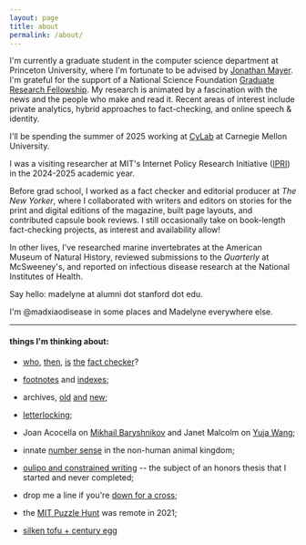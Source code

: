 ```yaml
---
layout: page
title: about
permalink: /about/
---
```

I'm currently a graduate student in the computer science department at Princeton University, where I'm fortunate to be advised by [Jonathan Mayer](https://jonathanmayer.org/). I'm grateful for the support of a National Science Foundation [Graduate Research Fellowship](https://www.nsfgrfp.org/). My research is animated by a fascination with the news and the people who make and read it. Recent areas of interest include private analytics, hybrid approaches to fact-checking, and online speech & identity. 

I'll be spending the summer of 2025 working at [CyLab](https://www.cylab.cmu.edu/) at Carnegie Mellon University.

I was a visiting researcher at MIT's Internet Policy Research Initiative ([IPRI](https://internetpolicy.mit.edu/)) in the 2024-2025 academic year.   

Before grad school, I worked as a fact checker and editorial producer at _The New Yorker_, where I collaborated with writers and editors on stories for the print and digital editions of the magazine, built page layouts, and contributed capsule book reviews. I still occasionally take on book-length fact-checking projects, as interest and availability allow! 

In other lives, I've researched marine invertebrates at the American Museum of Natural History, reviewed submissions to the _Quarterly_ at McSweeney's, and reported on infectious disease research at the National Institutes of Health. 

Say hello: madelyne at alumni dot stanford dot edu. 

I'm @madxiaodisease in some places and Madelyne everywhere else.

----------------------------------------------

#### things I'm thinking about:

- [who](https://web.archive.org/web/20250123052005/https://www.newyorker.com/news/the-weekend-essay/whats-a-fact-anyway), [then](https://www.cjr.org/critical_eye/fact-checking_at_the_new_yorker.php), [is](https://yalereview.org/article/susan-choi-new-yorker-fact-checking) [the](https://www.nypl.org/events/exhibitions/galleries/2-anatomy-magazine/item/18953) [fact checker](https://web.archive.org/web/20250316054613/https://www.newyorker.com/magazine/2009/02/09/checkpoints)? 

- [footnotes](https://archive.org/details/footnotecurioush0000graf) and [indexes](https://archive.org/details/indexhistoryofbo0000dunc);

- archives, [old](https://digitalcollections.nypl.org/search/index?utf8=%E2%9C%93&keywords=endpapers#/?scroll=16) [and](https://oa.letterformarchive.org/) [new](https://www.sinkingandmelting.org/#:~:text=A%20People's%20Archive%20of%20Sinkng,%2C%20desertification%2C%20and%20glacial%20melting.); 

- [letterlocking](http://letterlocking.org/categories);

- Joan Acocella on [Mikhail Baryshnikov](https://www.newyorker.com/magazine/1998/01/19/the-soloist) and Janet Malcolm on [Yuja Wang](https://www.newyorker.com/magazine/2016/09/05/yuja-wang-and-the-art-of-performance); 

- innate [number sense](https://www.quantamagazine.org/math-of-the-penguins-20200817/) in the non-human animal kingdom;

- [oulipo and constrained writing](https://web.archive.org/web/20221002152936/https://www.thebeliever.net/la-bibliotheque-impossible/) -- the subject of an honors thesis that I started and never completed;

- drop me a line if you're [down for a cross](https://downforacross.com/);

- the [MIT Puzzle Hunt](https://www.mit.edu/~puzzle/nexthunt.html) was remote in 2021;

- [silken tofu + century egg](https://omnivorescookbook.com/tofu-with-century-egg-salad/)
 
